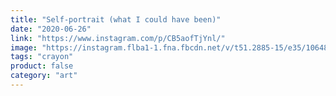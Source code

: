 ```yaml
---
title: "Self-portrait (what I could have been)"
date: "2020-06-26"
link: "https://www.instagram.com/p/CB5aofTjYnl/"
image: "https://instagram.flba1-1.fna.fbcdn.net/v/t51.2885-15/e35/106486213_263766961523939_6120274317948992343_n.jpg?_nc_ht=instagram.flba1-1.fna.fbcdn.net&_nc_cat=111&_nc_ohc=Lbe4JgsgOLwAX-eJ8cq&_nc_tp=18&oh=036906ae7abd2d29f38016c0311bc600&oe=5F963FA7"
tags: "crayon"
product: false
category: "art"
---
```

